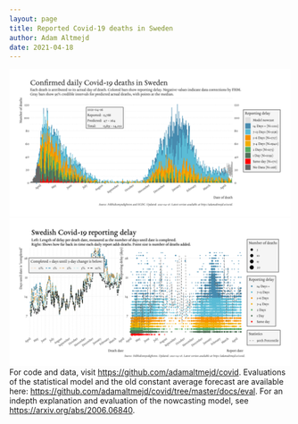 ```yaml
---
layout: page
title: Reported Covid-19 deaths in Sweden
author: Adam Altmejd
date: 2021-04-18
---
```


![Graph of Swedish Covid-19 deaths with reporting delay.](deaths_lag_sweden_2021-04-18.png "Swedish Covid-19 deaths.")
![Graph of Swedish Covid-19 reporting delay in daily deaths.](lag_trend_sweden_2021-04-18.png "Trend in Swedish Covid-19 mortality reporting delay.")
For code and data, visit <https://github.com/adamaltmejd/covid>.
Evaluations of the statistical model and the old constant average forecast are available here: <https://github.com/adamaltmejd/covid/tree/master/docs/eval>.
For an indepth explanation and evaluation of the nowcasting model, see <https://arxiv.org/abs/2006.06840>.
